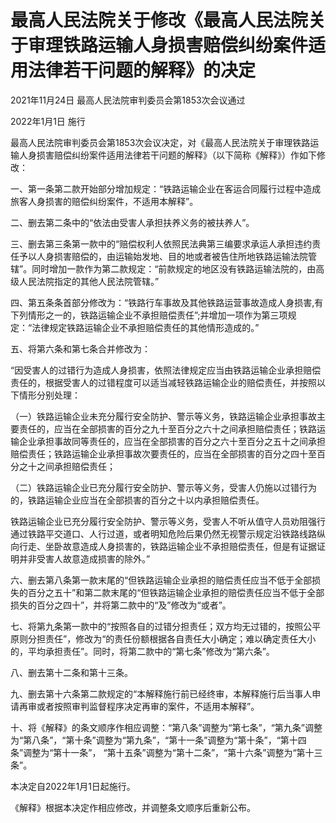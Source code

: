 # 最高人民法院关于修改《最高人民法院关于审理铁路运输人身损害赔偿纠纷案件适用法律若干问题的解释》的决定

2021年11月24日 最高人民法院审判委员会第1853次会议通过

2022年1月1日 施行

最高人民法院审判委员会第1853次会议决定，对《最高人民法院关于审理铁路运输人身损害赔偿纠纷案件适用法律若干问题的解释》（以下简称《解释》）作如下修改：

一、第一条第二款开始部分增加规定：“铁路运输企业在客运合同履行过程中造成旅客人身损害的赔偿纠纷案件，不适用本解释”。

二、删去第二条中的“依法由受害人承担扶养义务的被扶养人”。

三、删去第三条第一款中的“赔偿权利人依照民法典第三编要求承运人承担违约责任予以人身损害赔偿的，由运输始发地、目的地或者被告住所地铁路运输法院管辖”。同时增加一款作为第二款规定：“前款规定的地区没有铁路运输法院的，由高级人民法院指定的其他人民法院管辖。”

四、第五条条首部分修改为：“铁路行车事故及其他铁路运营事故造成人身损害,有下列情形之一的，铁路运输企业不承担赔偿责任”;并增加一项作为第三项规定：“法律规定铁路运输企业不承担赔偿责任的其他情形造成的。”

五、将第六条和第七条合并修改为：

“因受害人的过错行为造成人身损害，依照法律规定应当由铁路运输企业承担赔偿责任的，根据受害人的过错程度可以适当减轻铁路运输企业的赔偿责任，并按照以下情形分别处理：

（一）铁路运输企业未充分履行安全防护、警示等义务，铁路运输企业承担事故主要责任的，应当在全部损害的百分之九十至百分之六十之间承担赔偿责任；铁路运输企业承担事故同等责任的，应当在全部损害的百分之六十至百分之五十之间承担赔偿责任；铁路运输企业承担事故次要责任的，应当在全部损害的百分之四十至百分之十之间承担赔偿责任；

（二）铁路运输企业已充分履行安全防护、警示等义务，受害人仍施以过错行为的，铁路运输企业应当在全部损害的百分之十以内承担赔偿责任。

铁路运输企业已充分履行安全防护、警示等义务，受害人不听从值守人员劝阻强行通过铁路平交道口、人行过道，或者明知危险后果仍然无视警示规定沿铁路线路纵向行走、坐卧故意造成人身损害的，铁路运输企业不承担赔偿责任，但是有证据证明并非受害人故意造成损害的除外。”

六、删去第八条第一款末尾的“但铁路运输企业承担的赔偿责任应当不低于全部损失的百分之五十”和第二款末尾的“但铁路运输企业承担的赔偿责任应当不低于全部损失的百分之四十”，并将第二款中的“及”修改为“或者”。

七、将第九条第一款中的“按照各自的过错分担责任；双方均无过错的，按照公平原则分担责任”，修改为“的责任份额根据各自责任大小确定；难以确定责任大小的，平均承担责任”。同时，将第二款中的“第七条”修改为“第六条”。

八、删去第十二条和第十三条。

九、删去第十六条第二款规定的“本解释施行前已经终审，本解释施行后当事人申请再审或者按照审判监督程序决定再审的案件，不适用本解释”。

十、将《解释》的条文顺序作相应调整：“第八条”调整为“第七条”，“第九条”调整为“第八条”，“第十条”调整为“第九条”，“第十一条”调整为“第十条”，“第十四条”调整为“第十一条”， “第十五条”调整为“第十二条”，“第十六条”调整为“第十三条”。

本决定自2022年1月1日起施行。

《解释》根据本决定作相应修改，并调整条文顺序后重新公布。
